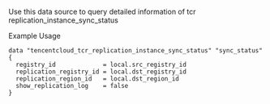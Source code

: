 Use this data source to query detailed information of tcr replication_instance_sync_status

Example Usage

```hcl
data "tencentcloud_tcr_replication_instance_sync_status" "sync_status" {
  registry_id             = local.src_registry_id
  replication_registry_id = local.dst_registry_id
  replication_region_id   = local.dst_region_id
  show_replication_log    = false
}
```